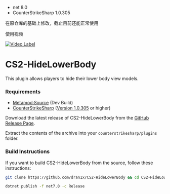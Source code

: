 - net                8.0
- CounterStrikeSharp 1.0.305
  
在原仓库的基础上修改，截止目前还能正常使用

使用视频

[![Video Label](https://i1.hdslb.com/bfs/archive/d5822d2dba9d09391339ea4f101e4d11ec2bfc36.jpg@308w_174h)](https://www.bilibili.com/video/BV1Kn99YqEbC/)

# CS2-HideLowerBody
 This plugin allows players to hide their lower body view models.

### Requirements
  - [Metamod:Source](https://www.sourcemm.net/downloads.php/?branch=master) (Dev Build)
  - [CounterStrikeSharp](https://github.com/roflmuffin/CounterStrikeSharp) ([Version 1.0.305](https://github.com/roflmuffin/CounterStrikeSharp/releases/tag/v30) or higher)

  Download the latest release of CS2-HideLowerBody from the [GitHub Release Page](https://github.com/dran1x/CS2-HideLowerBody/releases/latest).

  Extract the contents of the archive into your `counterstrikesharp/plugins` folder.

### Build Instructions

  If you want to build CS2-HideLowerBody from the source, follow these instructions:

  ```bash
  git clone https://github.com/dran1x/CS2-HideLowerBody && cd CS2-HideLowerBody

  dotnet publish -f net7.0 -c Release 
  ```
